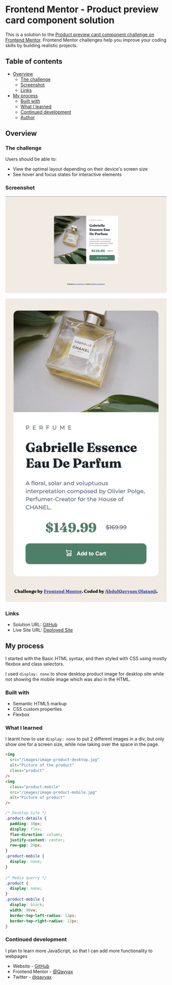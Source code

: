 # Frontend Mentor - Product preview card component solution

This is a solution to the [Product preview card component challenge on Frontend Mentor](https://www.frontendmentor.io/challenges/product-preview-card-component-GO7UmttRfa). Frontend Mentor challenges help you improve your coding skills by building realistic projects.

## Table of contents

- [Overview](#overview)
  - [The challenge](#the-challenge)
  - [Screenshot](#screenshot)
  - [Links](#links)
- [My process](#my-process)
  - [Built with](#built-with)
  - [What I learned](#what-i-learned)
  - [Continued development](#continued-development)
  - [Author](#author)

## Overview

### The challenge

Users should be able to:

- View the optimal layout depending on their device's screen size
- See hover and focus states for interactive elements

### Screenshot

![](./desktopSS.png)

![](./mobileSS.png)

### Links

- Solution URL: [GitHub](https://github.com/Qayyax/product-review-card-component)
- Live Site URL: [Deployed Site](https://productreview1.netlify.app/)

## My process

I started with the Basic HTML syntax, and then styled with CSS using mostly flexbox and class selectors.

I used `display: none` to show desktop product image for desktop site while not showing the mobile image which was also in the HTML.

### Built with

- Semantic HTML5 markup
- CSS custom properties
- Flexbox

### What I learned

I learnt how to use `display: none` to put 2 different images in a div, but only show one for a screen size, while now taking over the space in the page.

```html
<img
  src="/images/image-product-desktop.jpg"
  alt="Picture of the product"
  class="product"
/>
<img
  class="product-mobile"
  src="/images/image-product-mobile.jpg"
  alt="Picture of product"
/>
```

```css
/* Desktop Site */
.product-details {
  padding: 30px;
  display: flex;
  flex-direction: column;
  justify-content: center;
  row-gap: 20px;
}
.product-mobile {
  display: none;
}

/* Media querry */
.product {
  display: none;
}
.product-mobile {
  display: block;
  width: 90vw;
  border-top-left-radius: 12px;
  border-top-right-radius: 12px;
}
```

### Continued development

I plan to learn more JavaScript, so that I can add more functionality to webpages

- Website - [GitHub](https://github.com/Qayyax)
- Frontend Mentor - [@Qayyax](https://www.frontendmentor.io/profile/Qayyax)
- Twitter - [@qayyax](https://www.twitter.com/qayyax)
